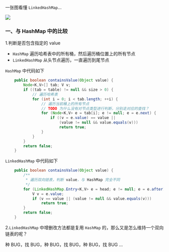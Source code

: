 一张图看懂 `LinkedHashMap`...

![](http://phtpnyqb4.bkt.clouddn.com/linkedhashmap)<br>

### 一、与 HashMap 中的比较

1.判断是否包含指定的 value 
- `HashMap` 遍历哈希表中的所有桶，然后遍历桶位置上的所有节点
- `LinkedHashMap` 从头节点遍历，一直遍历到尾节点

`HashMap` 中代码如下
``` java
    public boolean containsValue(Object value) {
        Node<K,V>[] tab; V v;
        if ((tab = table) != null && size > 0) {
            // 遍历哈希表
            for (int i = 0; i < tab.length; ++i) {
                // 遍历当前桶上的所有节点
                // TODO 为什么没有对节点类型进行判断，分别走对应的查找？
                for (Node<K,V> e = tab[i]; e != null; e = e.next) {
                    if ((v = e.value) == value ||
                        (value != null && value.equals(v)))
                        return true;
                }
            }
        }
        return false;
    }
```

`LinkedHashMap` 中代码如下
``` java
    public boolean containsValue(Object value) {
        /**
         * 遍历双向链表，判断 value，与 HashMap 完全不同
         */
        for (LinkedHashMap.Entry<K,V> e = head; e != null; e = e.after) {
            V v = e.value;
            if (v == value || (value != null && value.equals(v)))
                return true;
        }
        return false;
    }
```

2.`LinkedHashMap` 中增删改方法都是复用 `HashMap` 的，那么又是怎么维持一个双向链表的呢？



种 BUG，找 BUG，种 BUG，找 BUG，种 BUG，找 BUG ...